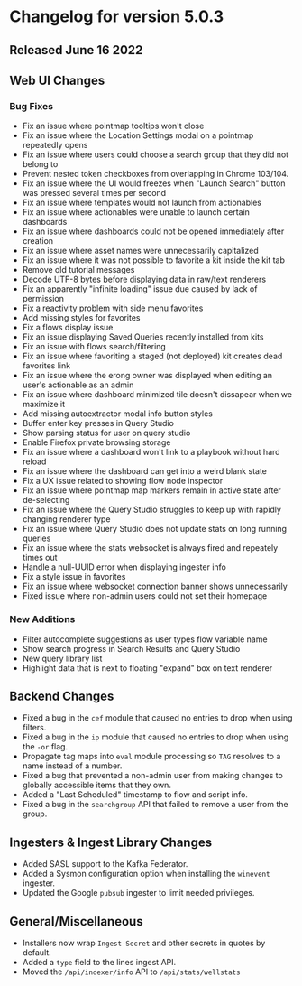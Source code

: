 # Changelog for version 5.0.3

## Released June 16 2022

## Web UI Changes

### Bug Fixes

* Fix an issue where pointmap tooltips won't close
* Fix an issue where the Location Settings modal on a pointmap repeatedly opens
* Fix an issue where users could choose a search group that they did not belong to
* Prevent nested token checkboxes from overlapping in Chrome 103/104.
* Fix an issue where the UI would freezes when "Launch Search" button was pressed several times per second
* Fix an issue where templates would not launch from actionables
* Fix an issue where actionables were unable to launch certain dashboards
* Fix an issue where dashboards could not be opened immediately after creation
* Fix an issue where asset names were unnecessarily capitalized 
* Fix an issue where it was not possible to favorite a kit inside the kit tab
* Remove old tutorial messages
* Decode UTF-8 bytes before displaying data in raw/text renderers
* Fix an apparently "infinite loading" issue due caused by lack of permission
* Fix a reactivity problem with side menu favorites
* Add missing styles for favorites
* Fix a flows display issue
* Fix an issue displaying Saved Queries recently installed from kits
* Fix an issue with flows search/filtering
* Fix an issue where favoriting a staged (not deployed) kit creates dead favorites link
* Fix an issue where the erong owner was displayed when editing an user's actionable as an admin
* Fix an issue where dashboard minimized tile doesn't dissapear when we maximize it
* Add missing autoextractor modal info button styles
* Buffer enter key presses in Query Studio
* Show parsing status for user on query studio
* Enable Firefox private browsing storage
* Fix an issue where a dashboard won't link to a playbook without hard reload
* Fix an issue where the dashboard can get into a weird blank state
* Fix a UX issue related to showing flow node inspector
* Fix an issue where pointmap map markers remain in active state after de-selecting
* Fix an issue where the Query Studio struggles to keep up with rapidly changing renderer type
* Fix an issue where Query Studio does not update stats on long running queries
* Fix an issue where the stats websocket is always fired and repeately times out
* Handle a null-UUID error when displaying ingester info
* Fix a style issue in favorites
* Fix an issue where websocket connection banner shows unnecessarily
* Fixed issue where non-admin users could not set their homepage

### New Additions

* Filter autocomplete suggestions as user types flow variable name
* Show search progress in Search Results and Query Studio
* New query library list
* Highlight data that is next to floating "expand" box on text renderer

## Backend Changes

* Fixed a bug in the `cef` module that caused no entries to drop when using filters.
* Fixed a bug in the `ip` module that caused no entries to drop when using the `-or` flag.
* Propagate tag maps into `eval` module processing so `TAG` resolves to a name instead of a number.
* Fixed a bug that prevented a non-admin user from making changes to globally accessible items that they own.
* Added a "Last Scheduled" timestamp to flow and script info.
* Fixed a bug in the `searchgroup` API that failed to remove a user from the group.

## Ingesters & Ingest Library Changes

* Added SASL support to the Kafka Federator. 
* Added a Sysmon configuration option when installing the `winevent` ingester.
* Updated the Google `pubsub` ingester to limit needed privileges. 


## General/Miscellaneous

* Installers now wrap `Ingest-Secret` and other secrets in quotes by default.
* Added a `type` field to the lines ingest API.
* Moved the `/api/indexer/info` API to `/api/stats/wellstats`
